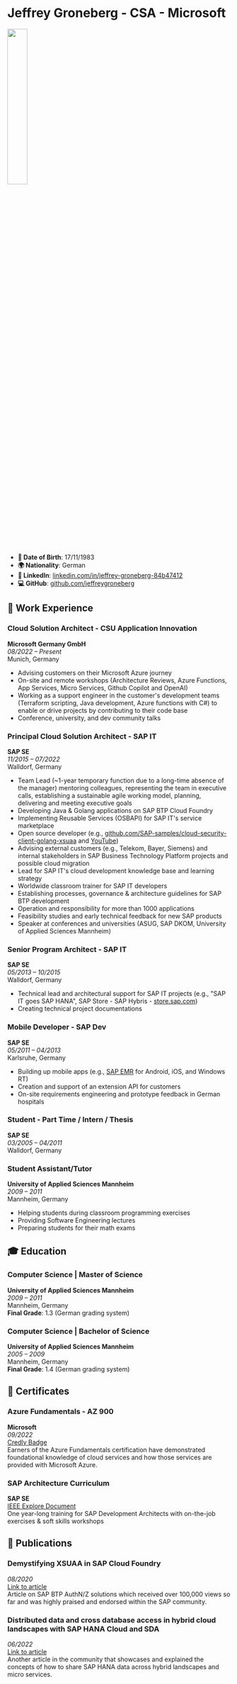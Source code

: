 # Jeffrey Groneberg - CSA - Microsoft 

<img src="https://media.licdn.com/dms/image/D4E03AQHsI_buRlb2tw/profile-displayphoto-shrink_800_800/0/1695121205124?e=1721260800&v=beta&t=X2wxnH2EdEE5H73Vg69dSpJjYXVHL0XuA6XkZ6F5u6E" width=30% height=30%>

- **📅 Date of Birth**: 17/11/1983
- **🌍 Nationality**: German
- **🔗 LinkedIn**: [linkedin.com/in/jeffrey-groneberg-84b47412](https://www.linkedin.com/in/jeffrey-groneberg-84b47412)
- **💻 GitHub**: [github.com/jeffreygroneberg](https://github.com/jeffreygroneberg)

## 💼 Work Experience

### Cloud Solution Architect - CSU Application Innovation
**Microsoft Germany GmbH**  
*08/2022 – Present*  
Munich, Germany

- Advising customers on their Microsoft Azure journey
- On-site and remote workshops (Architecture Reviews, Azure Functions, App Services, Micro Services, Github Copilot and OpenAI)
- Working as a support engineer in the customer's development teams (Terraform scripting, Java development, Azure functions with C#) to enable or drive projects by contributing to their code base
- Conference, university, and dev community talks

### Principal Cloud Solution Architect - SAP IT
**SAP SE**  
*11/2015 – 07/2022*  
Walldorf, Germany

- Team Lead (~1-year temporary function due to a long-time absence of the manager) mentoring colleagues, representing the team in executive calls, establishing a sustainable agile working model, planning, delivering and meeting executive goals
- Developing Java & Golang applications on SAP BTP Cloud Foundry
- Implementing Reusable Services (OSBAPI) for SAP IT's service marketplace
- Open source developer (e.g., [github.com/SAP-samples/cloud-security-client-golang-xsuaa](https://github.com/SAP-samples/cloud-security-client-golang-xsuaa) and [YouTube](https://www.youtube.com/watch?v=gWeLFsEhl1s))
- Advising external customers (e.g., Telekom, Bayer, Siemens) and internal stakeholders in SAP Business Technology Platform projects and possible cloud migration
- Lead for SAP IT's cloud development knowledge base and learning strategy
- Worldwide classroom trainer for SAP IT developers
- Establishing processes, governance & architecture guidelines for SAP BTP development
- Operation and responsibility for more than 1000 applications
- Feasibility studies and early technical feedback for new SAP products
- Speaker at conferences and universities (ASUG, SAP DKOM, University of Applied Sciences Mannheim)

### Senior Program Architect - SAP IT
**SAP SE**  
*05/2013 – 10/2015*  
Walldorf, Germany

- Technical lead and architectural support for SAP IT projects (e.g., "SAP IT goes SAP HANA", SAP Store - SAP Hybris - [store.sap.com](https://store.sap.com))
- Creating technical project documentations

### Mobile Developer - SAP Dev
**SAP SE**  
*05/2011 – 04/2013*  
Karlsruhe, Germany

- Building up mobile apps (e.g., [SAP EMR](https://www.youtube.com/watch?v=n1eU5XgfOE0) for Android, iOS, and Windows RT)
- Creation and support of an extension API for customers
- On-site requirements engineering and prototype feedback in German hospitals

### Student - Part Time / Intern / Thesis
**SAP SE**  
*03/2005 – 04/2011*  
Walldorf, Germany

### Student Assistant/Tutor
**University of Applied Sciences Mannheim**  
*2009 – 2011*  
Mannheim, Germany

- Helping students during classroom programming exercises
- Providing Software Engineering lectures
- Preparing students for their math exams

## 🎓 Education

### Computer Science | Master of Science
**University of Applied Sciences Mannheim**  
*2009 – 2011*  
Mannheim, Germany  
**Final Grade**: 1.3 (German grading system)

### Computer Science | Bachelor of Science
**University of Applied Sciences Mannheim**  
*2005 – 2009*  
Mannheim, Germany  
**Final Grade**: 1.4 (German grading system)

## 📜 Certificates

### Azure Fundamentals - AZ 900
**Microsoft**  
*09/2022*  
[Credly Badge](https://www.credly.com/badges/42725564-7918-49a9-9047-c1e2160b4923/linked_in_profile)  
Earners of the Azure Fundamentals certification have demonstrated foundational knowledge of cloud services and how those services are provided with Microsoft Azure.

### SAP Architecture Curriculum
**SAP SE**  
[IEEE Explore Document](https://ieeexplore.ieee.org/document/5457772)  
One year-long training for SAP Development Architects with on-the-job exercises & soft skills workshops

## 📝 Publications

### Demystifying XSUAA in SAP Cloud Foundry
*08/2020*  
[Link to article](https://blogs.sap.com/2020/08/20/demystifying-xsuaa-in-sap-cloud-foundry/)  
Article on SAP BTP AuthN/Z solutions which received over 100,000 views so far and was highly praised and endorsed within the SAP community.

### Distributed data and cross database access in hybrid cloud landscapes with SAP HANA Cloud and SDA
*06/2022*  
[Link to article](https://blogs.sap.com/2022/06/13/distributed-data-and-cross-database-access-in-hybrid-cloud-landscapes-with-sap-hana-cloud-and-sda/)  
Another article in the community that showcases and explained the concepts of how to share SAP HANA data across hybrid landscapes and micro services.
